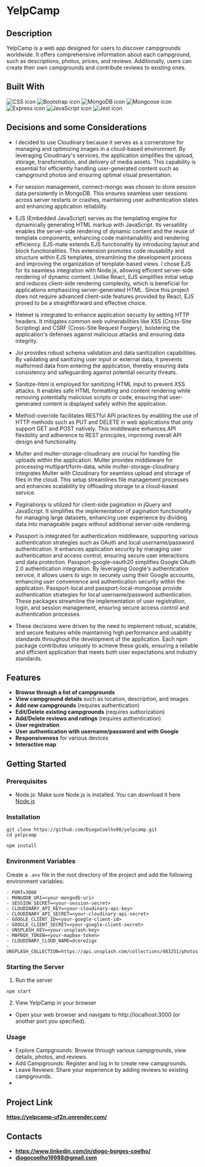 # YelpCamp

## Description
YelpCamp is a web app designed for users to discover campgrounds worldwide. It offers comprehensive information about each campground, such as descriptions, photos, prices, and reviews. Additionally, users can create their own campgrounds and contribute reviews to existing ones.

## Built With 
 <img src="https://img.shields.io/badge/CSS-1572B6?style=for-the-badge&logo=css3&logoColor=white" alt="CSS icon" />
 <img src="https://img.shields.io/badge/Bootstrap-563D7C?style=for-the-badge&logo=bootstrap&logoColor=white" alt="Bootstrap icon" />
 <img src="https://img.shields.io/badge/MongoDB-4EA94B?style=for-the-badge&logo=mongodb&logoColor=white" alt="MongoDB icon" />
 <img src="https://img.shields.io/badge/Mongoose-880000?style=for-the-badge&logo=mongoose&logoColor=white" alt="Mongoose icon" />
 <img src="https://img.shields.io/badge/Express-000000?style=for-the-badge&logo=express&logoColor=white" alt="Express icon" />
 <img src="https://img.shields.io/badge/JavaScript-F7DF1E?style=for-the-badge&logo=javascript&logoColor=black" alt="JavaScript icon" />
 <img src="https://img.shields.io/badge/Jest-C21325?style=for-the-badge&logo=jest&logoColor=white" alt="Jest icon" />

## Decisions and some Considerations
- I decided to use Cloudinary because it serves as a cornerstone for managing and optimizing images in a cloud-based environment. By leveraging Cloudinary's services, the application simplifies the upload, storage, transformation, and delivery of media assets. This capability is essential for efficiently handling user-generated content such as campground photos and ensuring optimal visual presentation.

- For session management, connect-mongo was chosen to store session data persistently in MongoDB. This ensures seamless user sessions across server restarts or crashes, maintaining user authentication states and enhancing application reliability.

- EJS (Embedded JavaScript) serves as the templating engine for dynamically generating HTML markup with JavaScript. Its versatility enables the server-side rendering of dynamic content and the reuse of template components, enhancing code maintainability and rendering efficiency. EJS-mate extends EJS functionality by introducing layout and block functionalities. This extension promotes code reusability and structure within EJS templates, streamlining the development process and improving the organization of template-based views. I chose EJS for its seamless integration with Node.js, allowing efficient server-side rendering of dynamic content. Unlike React, EJS simplifies initial setup and reduces client-side rendering complexity, which is beneficial for applications emphasizing server-generated HTML. Since this project does not require advanced client-side features provided by React, EJS proved to be a straightforward and effective choice.

- Helmet is integrated to enhance application security by setting HTTP headers. It mitigates common web vulnerabilities like XSS (Cross-Site Scripting) and CSRF (Cross-Site Request Forgery), bolstering the application's defenses against malicious attacks and ensuring data integrity.

- Joi provides robust schema validation and data sanitization capabilities. By validating and sanitizing user input or external data, it prevents malformed data from entering the application, thereby ensuring data consistency and safeguarding against potential security threats.

- Sanitize-html is employed for sanitizing HTML input to prevent XSS attacks. It enables safe HTML formatting and content rendering while removing potentially malicious scripts or code, ensuring that user-generated content is displayed safely within the application.

- Method-override facilitates RESTful API practices by enabling the use of HTTP methods such as PUT and DELETE in web applications that only support GET and POST natively. This middleware enhances API flexibility and adherence to REST principles, improving overall API design and functionality.

- Multer and multer-storage-cloudinary are crucial for handling file uploads within the application. Multer provides middleware for processing multipart/form-data, while multer-storage-cloudinary integrates Multer with Cloudinary for seamless upload and storage of files in the cloud. This setup streamlines file management processes and enhances scalability by offloading storage to a cloud-based service.

- Paginationjs is utilized for client-side pagination in jQuery and JavaScript. It simplifies the implementation of pagination functionality for managing large datasets, enhancing user experience by dividing data into manageable pages without additional server-side rendering.

- Passport is integrated for authentication middleware, supporting various authentication strategies such as OAuth and local username/password authentication. It enhances application security by managing user authentication and access control, ensuring secure user interactions and data protection. Passport-google-oauth20 simplifies Google OAuth 2.0 authentication integration. By leveraging Google's authentication service, it allows users to sign in securely using their Google accounts, enhancing user convenience and authentication security within the application. Passport-local and passport-local-mongoose provide authentication strategies for local username/password authentication. These packages streamline the implementation of user registration, login, and session management, ensuring secure access control and authentication processes.

- These decisions were driven by the need to implement robust, scalable, and secure features while maintaining high performance and usability standards throughout the development of the application. Each npm package contributes uniquely to achieve these goals, ensuring a reliable and efficient application that meets both user expectations and industry standards.

## Features
- **Browse through a list of campgrounds**
- **View campground details** such as location, description, and images
- **Add new campgrounds** (requires authentication)
- **Edit/Delete existing campgrounds** (requires authorization)
- **Add/Delete reviews and ratings** (requires authentication)
- **User registration**
- **User authentication with username/password and with Google**
- **Responsiveness** for various devices
- **Interactive map**

## Getting Started
### Prerequisites
- Node.js: Make sure Node.js is installed. You can download it here [Node.js](https://nodejs.org/en)
### Installation
```
git clone https://github.com/DiogoCoelho98/yelpcamp.git
cd yelpcamp
```
```
npm install
```
### Environment Variables
Create a `.env` file in the root directory of the project and add the following environment variables:
```
- PORT=3000
- MONGODB_URI=<your-mongodb-uri>
- SESSION_SECRET=<your-session-secret>
- CLOUDINARY_API_KEY=<your-cloudinary-api-key>
- CLOUDINARY_API_SECRET=<your-cloudinary-api-secret>
- GOOGLE_CLIENT_ID=<your-google-client-id>
- GOOGLE_CLIENT_SECRET=<your-google-client-secret>
- UNSPLASH_KEY=<your-unsplash-key>
- MAPBOX_TOKEN=<your-mapbox-token>
- CLOUDINARY_CLOUD_NAME=dcere2igx
- UNSPLASH_COLLECTION=https://api.unsplash.com/collections/483251/photos
```
### Starting the Server
1. Run the server
```
npm start
```
2. View YelpCamp in your browser
- Open your web browser and navigate to http://localhost:3000 (or another port you specified).
### Usage
- Explore Campgrounds: Browse through various campgrounds, view details, photos, and reviews.
- Add Campgrounds: Register and log in to create new campgrounds.
- Leave Reviews: Share your experience by adding reviews to existing campgrounds.
- 
## Project Link
**https://yelpcamp-uf2n.onrender.com/**

## Contacts
- **https://www.linkedin.com/in/diogo-borges-coelho/**
- **diogocoelho19988@gmail.com**




